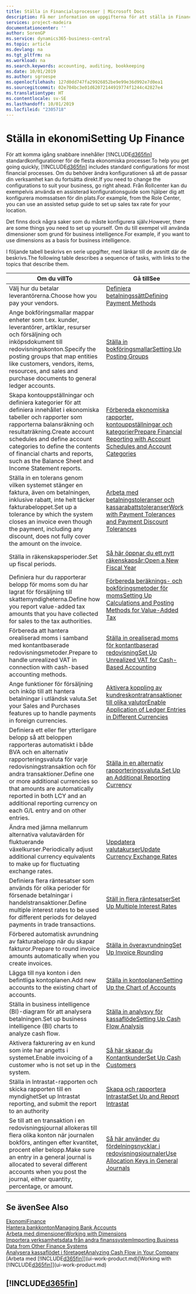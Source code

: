 ```yaml
---
title: Ställa in Financialsprocesser | Microsoft Docs
description: Få mer information om uppgifterna för att ställa in Finance i ditt företag som passar alla behov av redovisning, granskning eller bokföring.
services: project-madeira
documentationcenter: ''
author: SorenGP
ms.service: dynamics365-business-central
ms.topic: article
ms.devlang: na
ms.tgt_pltfrm: na
ms.workload: na
ms.search.keywords: accounting, auditing, bookkeeping
ms.date: 10/01/2019
ms.author: sgroespe
ms.openlocfilehash: 127d0dd747fa29926852be9e99e36d992e7d0ea1
ms.sourcegitcommit: 02e704bc3e01d62072144919774f1244c42827e4
ms.translationtype: HT
ms.contentlocale: sv-SE
ms.lasthandoff: 10/01/2019
ms.locfileid: "2305718"
---
```

# <a name="setting-up-finance"></a><span data-ttu-id="961cd-103">Ställa in ekonomi</span><span class="sxs-lookup"><span data-stu-id="961cd-103">Setting Up Finance</span></span>
<span data-ttu-id="961cd-104">För att komma igång snabbare innehåller [!INCLUDE[d365fin](includes/d365fin_md.md)] standardkonfigurationer för de flesta ekonomiska processer.</span><span class="sxs-lookup"><span data-stu-id="961cd-104">To help you get going quickly, [!INCLUDE[d365fin](includes/d365fin_md.md)] includes standard configurations for most financial processes.</span></span> <span data-ttu-id="961cd-105">Om du behöver ändra konfigurationen så att de passar din verksamhet kan du fortsätta direkt.</span><span class="sxs-lookup"><span data-stu-id="961cd-105">If you need to change the configurations to suit your business, go right ahead.</span></span> <span data-ttu-id="961cd-106">Från Rollcenter kan du exempelvis använda en assisterad konfigurationsguide som hjälper dig att konfigurera momssatsen för din plats.</span><span class="sxs-lookup"><span data-stu-id="961cd-106">For example, from the Role Center, you can use an assisted setup guide to set up sales tax rate for your location.</span></span>  

<span data-ttu-id="961cd-107">Det finns dock några saker som du måste konfigurera själv.</span><span class="sxs-lookup"><span data-stu-id="961cd-107">However, there are some things you need to set up yourself.</span></span> <span data-ttu-id="961cd-108">Om du till exempel vill använda dimensioner som grund för business intelligence.</span><span class="sxs-lookup"><span data-stu-id="961cd-108">For example, if you want to use dimensions as a basis for business intelligence.</span></span>  

<span data-ttu-id="961cd-109">I följande tabell beskrivs en serie uppgifter, med länkar till de avsnitt där de beskrivs.</span><span class="sxs-lookup"><span data-stu-id="961cd-109">The following table describes a sequence of tasks, with links to the topics that describe them.</span></span>

| <span data-ttu-id="961cd-110">Om du vill</span><span class="sxs-lookup"><span data-stu-id="961cd-110">To</span></span> | <span data-ttu-id="961cd-111">Gå till</span><span class="sxs-lookup"><span data-stu-id="961cd-111">See</span></span> |
| --- | --- |
| <span data-ttu-id="961cd-112">Välj hur du betalar leverantörerna.</span><span class="sxs-lookup"><span data-stu-id="961cd-112">Choose how you pay your vendors.</span></span> |[<span data-ttu-id="961cd-113">Definiera betalningssätt</span><span class="sxs-lookup"><span data-stu-id="961cd-113">Defining Payment Methods</span></span>](finance-payment-methods.md) |
| <span data-ttu-id="961cd-114">Ange bokföringsmallar mappar enheter som t.ex. kunder, leverantörer, artiklar, resurser och försäljning och inköpsdokument till redovisningskonton.</span><span class="sxs-lookup"><span data-stu-id="961cd-114">Specify the posting groups that map entities like customers, vendors, items, resources, and sales and purchase documents to general ledger accounts.</span></span> |[<span data-ttu-id="961cd-115">Ställa in bokföringsmallar</span><span class="sxs-lookup"><span data-stu-id="961cd-115">Setting Up Posting Groups</span></span>](finance-posting-groups.md)|
|<span data-ttu-id="961cd-116">Skapa kontouppställningar och definiera kategorier för att definiera innehållet i ekonomiska tabeller och rapporter som rapporterna balansräkning och resultaträkning.</span><span class="sxs-lookup"><span data-stu-id="961cd-116">Create account schedules and define account categories to define the contents of financial charts and reports, such as the Balance Sheet and Income Statement reports.</span></span>|[<span data-ttu-id="961cd-117">Förbereda ekonomiska rapporter, kontouppställningar och kategorier</span><span class="sxs-lookup"><span data-stu-id="961cd-117">Prepare Financial Reporting with Account Schedules and Account Categories</span></span>](bi-how-work-account-schedule.md)|
|<span data-ttu-id="961cd-118">Ställa in en tolerans genom vilken systemet stänger en faktura, även om betalningen, inklusive rabatt, inte helt täcker fakturabeloppet.</span><span class="sxs-lookup"><span data-stu-id="961cd-118">Set up a tolerance by which the system closes an invoice even though the payment, including any discount, does not fully cover the amount on the invoice.</span></span>|[<span data-ttu-id="961cd-119">Arbeta med betalningstoleranser och kassarabattstoleranser</span><span class="sxs-lookup"><span data-stu-id="961cd-119">Work with Payment Tolerances and Payment Discount Tolerances</span></span>](finance-payment-tolerance-and-payment-discount-tolerance.md)|
| <span data-ttu-id="961cd-120">Ställa in räkenskapsperioder.</span><span class="sxs-lookup"><span data-stu-id="961cd-120">Set up fiscal periods.</span></span> |[<span data-ttu-id="961cd-121">Så här öppnar du ett nytt räkenskapsår:</span><span class="sxs-lookup"><span data-stu-id="961cd-121">Open a New Fiscal Year</span></span>](finance-how-open-new-fiscal-year.md) |
| <span data-ttu-id="961cd-122">Definiera hur du rapporterar belopp för moms som du har lagrat för försäljning till skattemyndigheterna.</span><span class="sxs-lookup"><span data-stu-id="961cd-122">Define how you report value-added tax amounts that you have collected for sales to the tax authorities.</span></span> |[<span data-ttu-id="961cd-123">Förbereda beräknings- och bokföringsmetoder för moms</span><span class="sxs-lookup"><span data-stu-id="961cd-123">Setting Up Calculations and Posting Methods for Value-Added Tax</span></span>](finance-setup-vat.md)|
|<span data-ttu-id="961cd-124">Förbereda att hantera orealiserad moms i samband med kontantbaserade redovisningsmetoder.</span><span class="sxs-lookup"><span data-stu-id="961cd-124">Prepare to handle unrealized VAT in connection with cash-based accounting methods.</span></span>|[<span data-ttu-id="961cd-125">Ställa in orealiserad moms för kontantbaserad redovisning</span><span class="sxs-lookup"><span data-stu-id="961cd-125">Set Up Unrealized VAT for Cash-Based Accounting</span></span>](finance-setup-unrealized-vat.md)|
| <span data-ttu-id="961cd-126">Ange funktioner för försäljning och inköp till att hantera betalningar i utländsk valuta.</span><span class="sxs-lookup"><span data-stu-id="961cd-126">Set your Sales and Purchases features up to handle payments in foreign currencies.</span></span>|[<span data-ttu-id="961cd-127">Aktivera koppling av kundreskontratransaktioner till olika valutor</span><span class="sxs-lookup"><span data-stu-id="961cd-127">Enable Application of Ledger Entries in Different Currencies</span></span>](finance-how-enable-application-ledger-entries-different-currencies.md)
|<span data-ttu-id="961cd-128">Definiera ett eller fler ytterligare belopp så att beloppen rapporteras automatiskt i både BVA och en alternativ rapporteringsvaluta för varje redovisningstransaktion och för andra transaktioner.</span><span class="sxs-lookup"><span data-stu-id="961cd-128">Define one or more additional currencies so that amounts are automatically reported in both LCY and an additional reporting currency on each G/L entry and on other entries.</span></span>|[<span data-ttu-id="961cd-129">Ställa in en alternativ rapporteringsvaluta.</span><span class="sxs-lookup"><span data-stu-id="961cd-129">Set Up an Additional Reporting Currency</span></span>](finance-how-setup-additional-currencies.md)|
|<span data-ttu-id="961cd-130">Ändra med jämna mellanrum alternativa valutavärden för fluktuerande växelkurser.</span><span class="sxs-lookup"><span data-stu-id="961cd-130">Periodically adjust additional currency equivalents to make up for fluctuating exchange rates.</span></span>|[<span data-ttu-id="961cd-131">Uppdatera valutakurser</span><span class="sxs-lookup"><span data-stu-id="961cd-131">Update Currency Exchange Rates</span></span>](finance-how-update-currencies.md)|
|<span data-ttu-id="961cd-132">Definiera flera räntesatser som används för olika perioder för försenade betalningar i handelstransaktioner.</span><span class="sxs-lookup"><span data-stu-id="961cd-132">Define multiple interest rates to be used for different periods for delayed payments in trade transactions.</span></span>|[<span data-ttu-id="961cd-133">Ställ in flera räntesatser</span><span class="sxs-lookup"><span data-stu-id="961cd-133">Set Up Multiple Interest Rates</span></span>](finance-how-to-set-up-multiple-interest-rates.md)|
|<span data-ttu-id="961cd-134">Förbered automatisk avrundning av fakturabelopp när du skapar fakturor.</span><span class="sxs-lookup"><span data-stu-id="961cd-134">Prepare to round invoice amounts automatically when you create invoices.</span></span>|[<span data-ttu-id="961cd-135">Ställa in överavrundning</span><span class="sxs-lookup"><span data-stu-id="961cd-135">Set Up Invoice Rounding</span></span>](finance-set-up-invoice-rounding.md)|
| <span data-ttu-id="961cd-136">Lägga till nya konton i den befintliga kontoplanen.</span><span class="sxs-lookup"><span data-stu-id="961cd-136">Add new accounts to the existing chart of accounts.</span></span> |[<span data-ttu-id="961cd-137">Ställa in kontoplanen</span><span class="sxs-lookup"><span data-stu-id="961cd-137">Setting Up the Chart of Accounts</span></span>](finance-setup-chart-accounts.md) |
| <span data-ttu-id="961cd-138">Ställa in business intelligence (BI)-diagram för att analysera betalningen.</span><span class="sxs-lookup"><span data-stu-id="961cd-138">Set up business intelligence (BI) charts to analyze cash flow.</span></span> |[<span data-ttu-id="961cd-139">Ställa in analysvy för kassaflöde</span><span class="sxs-lookup"><span data-stu-id="961cd-139">Setting Up Cash Flow Analysis</span></span>](finance-setup-cash-flow-analyses.md) |
|<span data-ttu-id="961cd-140">Aktivera fakturering av en kund som inte har angetts i systemet.</span><span class="sxs-lookup"><span data-stu-id="961cd-140">Enable invoicing of a customer who is not set up in the system.</span></span>|[<span data-ttu-id="961cd-141">Så här skapar du Kontantkunder</span><span class="sxs-lookup"><span data-stu-id="961cd-141">Set Up Cash Customers</span></span>](finance-how-to-set-up-cash-customers.md)|
| <span data-ttu-id="961cd-142">Ställa in Intrastat-rapporten och skicka rapporten till en myndighet</span><span class="sxs-lookup"><span data-stu-id="961cd-142">Set up Intrastat reporting, and submit the report to an authority</span></span> | [<span data-ttu-id="961cd-143">Skapa och rapportera Intrastat</span><span class="sxs-lookup"><span data-stu-id="961cd-143">Set Up and Report Intrastat</span></span>](finance-how-setup-report-intrastat.md)|
|<span data-ttu-id="961cd-144">Se till att en transaktion i en redovisningsjournal allokeras till flera olika konton när journalen bokförs, antingen efter kvantitet, procent eller belopp.</span><span class="sxs-lookup"><span data-stu-id="961cd-144">Make sure an entry in a general journal is allocated to several different accounts when you post the journal, either quantity, percentage, or amount.</span></span>|[<span data-ttu-id="961cd-145">Så här använder du fördelningsnycklar i redovisningsjournaler</span><span class="sxs-lookup"><span data-stu-id="961cd-145">Use Allocation Keys in General Journals</span></span>](ui-how-use-allocation-keys-general-journals.md)|

## <a name="see-also"></a><span data-ttu-id="961cd-146">Se även</span><span class="sxs-lookup"><span data-stu-id="961cd-146">See Also</span></span>
[<span data-ttu-id="961cd-147">Ekonomi</span><span class="sxs-lookup"><span data-stu-id="961cd-147">Finance</span></span>](finance.md)  
[<span data-ttu-id="961cd-148">Hantera bankkonton</span><span class="sxs-lookup"><span data-stu-id="961cd-148">Managing Bank Accounts</span></span>](bank-manage-bank-accounts.md)  
[<span data-ttu-id="961cd-149">Arbeta med dimensioner</span><span class="sxs-lookup"><span data-stu-id="961cd-149">Working with Dimensions</span></span>](finance-dimensions.md)  
[<span data-ttu-id="961cd-150">Importera verksamhetsdata från andra finanssystem</span><span class="sxs-lookup"><span data-stu-id="961cd-150">Importing Business Data from Other Finance Systems</span></span>](across-import-data-configuration-packages.md)  
[<span data-ttu-id="961cd-151">Analysera kassaflödet i företaget</span><span class="sxs-lookup"><span data-stu-id="961cd-151">Analyzing Cash Flow in Your Company</span></span>](finance-analyze-cash-flow.md)  
<span data-ttu-id="961cd-152">[Arbeta med [!INCLUDE[d365fin](includes/d365fin_md.md)]](ui-work-product.md)</span><span class="sxs-lookup"><span data-stu-id="961cd-152">[Working with [!INCLUDE[d365fin](includes/d365fin_md.md)]](ui-work-product.md)</span></span>  

## [!INCLUDE[d365fin](includes/free_trial_md.md)]  
